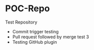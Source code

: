 # POC-Repo
Test Repository

* Commit trigger testing
* Pull request followed by merge test 3
* Testing GitHub plugin

